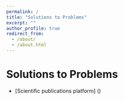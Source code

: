 ```yaml
---
permalink: /
title: "Solutions to Problems"
excerpt: ""
author_profile: true
redirect_from: 
  - /about/
  - /about.html
---
```


# Solutions to Problems

- [Scientific publications platform] ()
